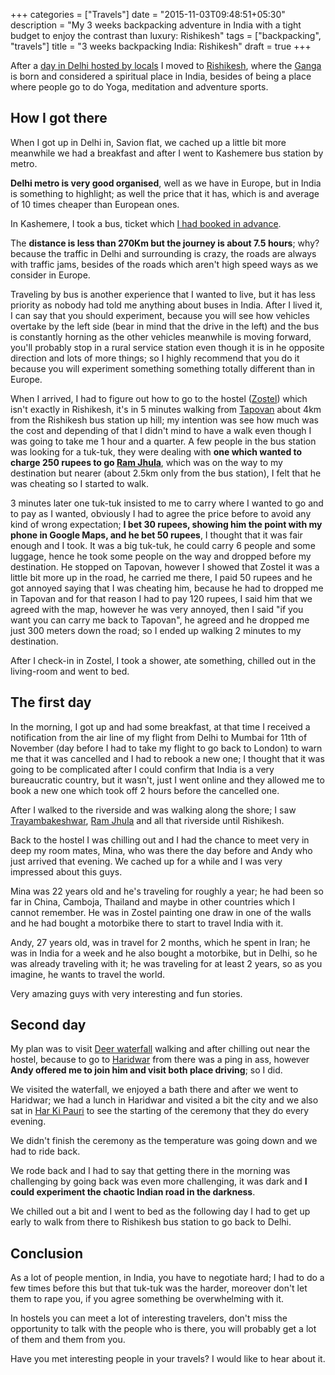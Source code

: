 +++
categories = ["Travels"]
date = "2015-11-03T09:48:51+05:30"
description = "My 3 weeks backpacking adventure in India with a tight budget to enjoy the contrast than luxury: Rishikesh"
tags = ["backpacking", "travels"]
title = "3 weeks backpacking India: Rishikesh"
draft = true
+++

After a [day in Delhi hosted by locals](3-weeks-backpacking-india-7#night) I moved to <a href="" target="_blank" rel="nofollow">Rishikesh</a>, where the <a href="" target="_blank" rel="nofollow">Ganga</a> is born and considered a spiritual place in India, besides of being a place where people go to do Yoga, meditation and adventure sports.

## How I got there

When I got up in Delhi in, Savion flat, we cached up a little bit more meanwhile we had a breakfast and after I went to Kashemere bus station by metro.

**Delhi metro is very good organised**, well as we have in Europe, but in India is something to highlight; as well the price that it has, which is and average of 10 times cheaper than European ones.

In Kashemere, I took a bus, ticket which [I had booked in advance](3-weeks-backpacking-india-2#the-rest-of-the-days-in-mumbai).

The **distance is less than 270Km but the journey is about 7.5 hours**; why? because the traffic in Delhi and surrounding is crazy, the roads are always with traffic jams, besides of the roads which aren't high speed ways as we consider in Europe.

Traveling by bus is another experience that I wanted to live, but it has less priority as nobody had told me anything about buses in India. After I lived it, I can say that you should experiment, because you will see how vehicles overtake by the left side (bear in mind that the drive in the left) and the bus is constantly horning as the other vehicles meanwhile is moving forward, you'll probably stop in a rural service station even though it is in he opposite direction and lots of more things; so I highly recommend that you do it because you will experiment something something totally different than in Europe.

When I arrived, I had to figure out how to go to the hostel (<a href="" target="_blank" rel="nofollow">Zostel</a>) which isn't exactly in Rishikesh, it's in 5 minutes walking from <a href="" target="_blank" rel="nofollow">Tapovan</a> about 4km from the Rishikesh bus station up hill; my intention was see how much was the cost and depending of that I didn't mind to have a walk even though I was going to take me 1 hour and a quarter. A few people in the bus station was looking for a tuk-tuk, they were dealing with **one which wanted to charge 250 rupees to go <a href="" target="_blank" rel="nofollow">Ram Jhula</a>**, which was on the way to my destination but nearer (about 2.5km only from the bus station), I felt that he was cheating so I started to walk.

3 minutes later one tuk-tuk insisted to me to carry where I wanted to go and to pay as I wanted, obviously I had to agree the price before to avoid any kind of wrong expectation; **I bet 30 rupees, showing him the point with my phone in Google Maps, and he bet 50 rupees**, I thought that it was fair enough and I took. It was a big tuk-tuk, he could carry 6 people and some luggage, hence he took some people on the way and dropped before my destination. He stopped on Tapovan, however I showed that Zostel it was a little bit more up in the road, he carried me there, I paid 50 rupees and he got annoyed saying that I was cheating him, because he had to dropped me in Tapovan and for that reason I had to pay 120 rupees, I said him that we agreed with the map, however he was very annoyed, then I said "if you want you can carry me back to Tapovan", he agreed and he dropped me just 300 meters down the road; so I ended up walking 2 minutes to my destination.

After I check-in in Zostel, I took a shower, ate something, chilled out in the living-room and went to bed.

## The first day

In the morning, I got up and had some breakfast, at that time I received a notification from the air line of my flight from Delhi to Mumbai for 11th of November (day before I had to take my flight to go back to London) to warn me that it was cancelled and I had to rebook a new one; I thought that it was going to be complicated after I could confirm that India is a very bureaucratic country, but it wasn't, just I went online and they allowed me to book a new one which took off 2 hours before the cancelled one.

After I walked to the riverside and was walking along the shore; I saw <a href="" target="_blank" rel="nofollow">Trayambakeshwar</a>, <a href="" target="_blank" rel="nofollow">Ram Jhula</a> and all that riverside until Rishikesh.

Back to the hostel I was chilling out and I had the chance to meet very in deep my room mates, Mina, who was there the day before and Andy who just arrived that evening. We cached up for a while and I was very impressed about this guys.

Mina was 22 years old and he's traveling for roughly a year; he had been so far in China, Camboja, Thailand and maybe in other countries which I cannot remember. He was in Zostel painting one draw in one of the walls and he had bought a motorbike there to start to travel India with it.

Andy, 27 years old, was in travel for 2 months, which he spent in Iran; he was in India for a week and he also bought a motorbike, but in Delhi, so he was already traveling with it; he was traveling for at least 2 years, so as you imagine, he wants to travel the world.

Very amazing guys with very interesting and fun stories.

## Second day

My plan was to visit <a href="" target="_blank" rel="nofollow">Deer waterfall</a> walking and after chilling out near the hostel, because to go to <a href="" target="_blank" rel="nofollow">Haridwar</a> from there was a ping in ass, however **Andy offered me to join him and visit both place driving**; so I did.

We visited the waterfall, we enjoyed a bath there and after we went to Haridwar; we had a lunch in Haridwar and visited a bit the city and we also sat in <a href="" target="_blank" rel="nofollow">Har Ki Pauri</a> to see the starting of the ceremony that they do every evening.

We didn't finish the ceremony as the temperature was going down and we had to ride back.

We rode back and I had to say that getting there in the morning was challenging by going back was even more challenging, it was dark and **I could experiment the chaotic Indian road in the darkness**.

We chilled out a bit and I went to bed as the following day I had to get up early to walk from there to Rishikesh bus station to go back to Delhi.

## Conclusion

As a lot of people mention, in India, you have to negotiate hard; I had to do a few times before this but that tuk-tuk was the harder, moreover don't let them to rape you, if you agree something be overwhelming with it.

In hostels you can meet a lot of interesting travelers, don't miss the opportunity to talk with the people who is there, you will probably get a lot of them and them from you.

Have you met interesting people in your travels? I would like to hear about it.

